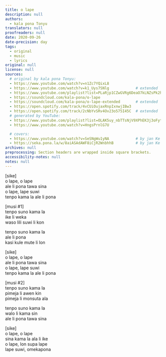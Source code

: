 ```yaml
---
title: o lape
description: null
authors:
  - kala pona Tonyu
translators: null
proofreaders: null
date: 2020-09-26
date-precision: day
tags:
  - original
  - music
  - lyrics
original: null
license: null
sources:
  # original by kala pona Tonyu:
  - https://www.youtube.com/watch?v=n1Zc7YQixL8
  - https://www.youtube.com/watch?v=k1_Uys7SNlg            # extended
  - https://www.youtube.com/playlist?list=PLaRjp1CZwGVRg6DeaO7kLNZsPk2h0zsMy
  - https://soundcloud.com/kala-pona/o-lape
  - https://soundcloud.com/kala-pona/o-lape-extended       # extended
  - https://open.spotify.com/track/4vCUiOujaxRnpIxnwjIBw3
  - https://open.spotify.com/track/2cNbYvSRv4Ov23o575I45C  # extended
  # generated by YouTube:
  - https://www.youtube.com/playlist?list=OLAK5uy_nbTTsNjV9XPhEK3j3oFytc2G0qExqL56g  # extended
  - https://www.youtube.com/watch?v=HngsPrnlG7U

  # covers:
  - https://www.youtube.com/watch?v=SeSNgWu1yNA            # by jan Ke Tami
  - https://seka.pona.la/w/8aiASAdAWF8iCjR2WnbhhB          # by jan Ke Tami
archives: null
preprocessing: Section headers are wrapped inside square brackets.
accessibility-notes: null
notes: null
---
```


\[sike]  \
o lape, o lape  \
ale li pona tawa sina  \
o lape, lape suwi  \
tenpo kama la ale li pona

\[musi #1]  \
tenpo suno kama la  \
ike li weka  \
waso lili suwi li kon

tenpo suno kama la  \
ale li pona  \
kasi kule mute li lon

\[sike]  \
o lape, o lape  \
ale li pona tawa sina  \
o lape, lape suwi  \
tenpo kama la ale li pona

\[musi #2]  \
tenpo suno kama la  \
pimeja li awen kin  \
pimeja li monsuta ala

tenpo suno kama la  \
walo li kama sin  \
ale li pona tawa sina

\[sike]  \
o lape, o lape  \
sina kama la ala li ike  \
o lape, lon supa lape  \
lape suwi, omekapona
